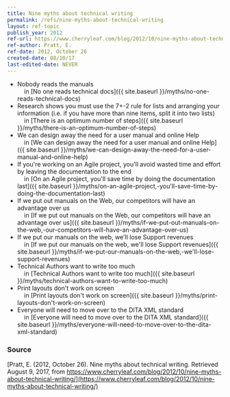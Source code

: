 ```yaml
---
title: Nine myths about technical writing
permalink: /refs/nine-myths-about-technical-writing
layout: ref-topic
publish_year: 2012
ref-url: https://www.cherryleaf.com/blog/2012/10/nine-myths-about-technical-writing/
ref-author: Pratt, E.
ref-date: 2012, October 26
created-date: 08/10/17
last-edited-date: NEVER
---
```


* Nobody reads the manuals<br />&nbsp;&nbsp;&nbsp;&nbsp;in [No one reads technical docs]({{ site.baseurl }}/myths/no-one-reads-technical-docs)
* Research shows you must use the 7+-2 rule for lists and arranging your information (i.e. if you have more than nine items, split it into two lists)<br />&nbsp;&nbsp;&nbsp;&nbsp;in [There is an optimum number of steps]({{ site.baseurl }}/myths/there-is-an-optimum-number-of-steps)
* We can design away the need for a user manual and online Help<br />&nbsp;&nbsp;&nbsp;&nbsp;in [We can design away the need for a user manual and online Help]({{ site.baseurl }}/myths/we-can-design-away-the-need-for-a-user-manual-and-online-help)
* If you're working on an Agile project, you'll avoid wasted time and effort by leaving the documentation to the end<br />&nbsp;&nbsp;&nbsp;&nbsp;in [On an Agile project, you'll save time by doing the documentation last]({{ site.baseurl }}/myths/on-an-agile-project,-you'll-save-time-by-doing-the-documentation-last)
* If we put out manuals on the Web, our competitors will have an advantage over us<br />&nbsp;&nbsp;&nbsp;&nbsp;in [If we put out manuals on the Web, our competitors will have an advantage over us]({{ site.baseurl }}/myths/if-we-put-out-manuals-on-the-web,-our-competitors-will-have-an-advantage-over-us)
* If we put our manuals on the web, we'll lose Support revenues<br />&nbsp;&nbsp;&nbsp;&nbsp;in [If we put our manuals on the web, we'll lose Support revenues]({{ site.baseurl }}/myths/if-we-put-our-manuals-on-the-web,-we'll-lose-support-revenues)
* Technical Authors want to write too much<br />&nbsp;&nbsp;&nbsp;&nbsp;in [Technical Authors want to write too much]({{ site.baseurl }}/myths/technical-authors-want-to-write-too-much)
* Print layouts don't work on screen<br />&nbsp;&nbsp;&nbsp;&nbsp;in [Print layouts don't work on screen]({{ site.baseurl }}/myths/print-layouts-don't-work-on-screen)
* Everyone will need to move over to the DITA XML standard<br />&nbsp;&nbsp;&nbsp;&nbsp;in [Everyone will need to move over to the DITA XML standard]({{ site.baseurl }}/myths/everyone-will-need-to-move-over-to-the-dita-xml-standard)

### Source

[Pratt, E. (2012, October 26). Nine myths about technical writing. Retrieved August 9, 2017, from https://www.cherryleaf.com/blog/2012/10/nine-myths-about-technical-writing/](https://www.cherryleaf.com/blog/2012/10/nine-myths-about-technical-writing/)
